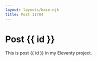 ```yaml
---
layout: layouts/base.njk
title: Post 11784
---
```


# Post {{ id }}

This is post {{ id }} in my Eleventy project.
